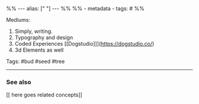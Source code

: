 %% ---
alias: [" "]
--- %%
%% - metadata
	- tags: #
%%

Mediums:
1. Simply, writing.
2. Typography and design
3. Coded Experiences [[Dogstudio]]](https://dogstudio.co/)
4. 3d Elements as well
	

Tags: #bud #seed #tree

-------------
### See also
[[ here goes related concepts]]
